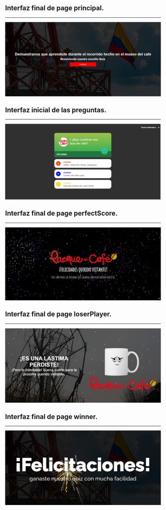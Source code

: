 <h2>Interfaz final de page principal.</h2>
<hr></hr>
<img src="/images/Capturaindex.PNG" alt="...">
<h2>Interfaz inicial de las preguntas.</h2>
<hr></hr>
<img src="/images/CapturaR.PNG" alt="...">
<h2>Interfaz final de page perfectScore.</h2>
<hr></hr>
<img src="/images/Captura.PNG" alt="...">
<h2>Interfaz final de page loserPlayer.</h2>
<hr></hr>
<img src="/images/CapturaLoser.PNG" alt="...">
<h2>Interfaz final de page winner.</h2>
<hr></hr>
<img src="/images/CapturaWinner.PNG" alt="...">